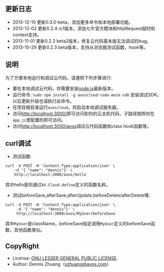 ## 更新日志

* 2013-12-10 更新0.3.0-beta，添加更多命令和本地部署功能。
* 2013-12-02 更新0.2.4 rc1版本，添加七牛官方模块和httpRequest超时和context支持。
* 2013-11-01 更新0.2.3 beta2版本，修复云代码基本版无法调试的bug。
* 2013-10-29 更新0.2.3 beta版本，支持从浏览器测试函数，hook等。

## 说明

为了方便本地运行和调试云代码，请遵照下列步骤进行:

* 要在本地调试云代码，你需要安装[node.js](http://nodejs.org)最新版本。
* 运行命令: `sudo npm install -g avoscloud-code-mock-sdk` 安装调试SDK。以后更新升级也请执行此命令。
* 在项目根目录运行`avoscloud`，将启动本地调试服务器。
* 访问[http://localhost:3000/](http://localhost:3000/)即可访问到你的云主机代码，子路径按照你在`app.js`里配置的即可访问。
* 访问[http://localhost:3000/avos](http://localhost:3000/avos)调试云代码函数和class hook函数等。

## curl调试

* 测试函数:
```
curl -X POST -H 'Content-Type:application/json' \
    -d '{ "name": "dennis"}' \
    http://localhost:3000/avos/hello
```
其中hello是你通过`AV.Cloud.define`定义的函数名称。

* 测试beforeSave,afterSave,afterUpdate,beforeDelete/afterDelete等:

```
curl -X POST -H 'Content-Type:application/json' \
     -d '{ "name": "dennis"}' \
	 http://localhost:3000/avos/MyUser/beforeSave
```
其中`MyUser`是className，beforeSave指定调用`MyUser`定义的beforeSave函数，其他函数类似。

## CopyRight

* License: [GNU LESSER GENERAL PUBLIC LICENSE](https://www.gnu.org/licenses/lgpl.html).
* Author: Dennis Zhuang（xzhuang@avos.com）
